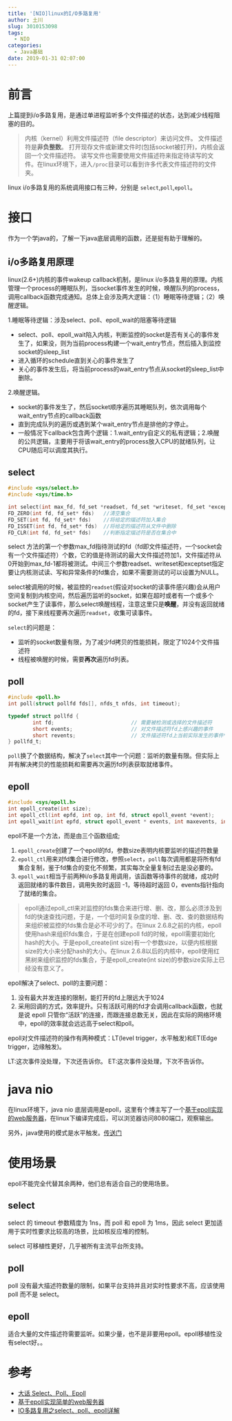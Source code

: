 ```yaml
---
title: '[NIO]linux的I/O多路复用'
author: 土川
slug: 3010153098
tags:
  - NIO
categories:
  - Java基础
date: 2019-01-31 02:07:00
---
```

# 前言
上篇提到i/o多路复用，是通过单进程监听多个文件描述的状态，达到减少线程阻塞的目的。

> 内核（kernel）利用文件描述符（file descriptor）来访问文件。 文件描述符是**非负整数**。 打开现存文件或新建文件时(包括socket被打开)，内核会返回一个文件描述符。 读写文件也需要使用文件描述符来指定待读写的文件。在linux环境下，进入`/proc`目录可以看到许多代表文件描述符的文件夹。

linux i/o多路复用的系统调用接口有三种，分别是	`select`,`poll`,`epoll`。

# 接口
作为一个学java的，了解一下java底层调用的函数，还是挺有助于理解的。

## i/o多路复用原理
linux(2.6+)内核的事件wakeup callback机制，是linux i/o多路复用的原理。内核管理一个process的睡眠队列，当socket事件发生的时候，唤醒队列的process，调用callback函数完成通知。总体上会涉及两大逻辑：（1）睡眠等待逻辑；（2）唤醒逻辑。

1.睡眠等待逻辑：涉及select、poll、epoll_wait的阻塞等待逻辑
* select、poll、epoll_wait陷入内核，判断监控的socket是否有关心的事件发生了，如果没，则为当前process构建一个wait_entry节点，然后插入到监控socket的sleep_list
* 进入循环的schedule直到关心的事件发生了
* 关心的事件发生后，将当前process的wait_entry节点从socket的sleep_list中删除。

2.唤醒逻辑。
* socket的事件发生了，然后socket顺序遍历其睡眠队列，依次调用每个wait_entry节点的callback函数
* 直到完成队列的遍历或遇到某个wait_entry节点是排他的才停止。
* 一般情况下callback包含两个逻辑：1.wait_entry自定义的私有逻辑；2.唤醒的公共逻辑，主要用于将该wait_entry的process放入CPU的就绪队列，让CPU随后可以调度其执行。

## select
```c
#include <sys/select.h>
#include <sys/time.h>

int select(int max_fd, fd_set *readset, fd_set *writeset, fd_set *exceptset, struct timeval *timeout)
FD_ZERO(int fd, fd_set* fds)   //清空集合
FD_SET(int fd, fd_set* fds)    //将给定的描述符加入集合
FD_ISSET(int fd, fd_set* fds)  //将给定的描述符从文件中删除  
FD_CLR(int fd, fd_set* fds)    //判断指定描述符是否在集合中
```
select 方法的第一个参数max_fd指待测试的fd（fd即文件描述符，一个socket会有一个文件描述符）个数，它的值是待测试的最大文件描述符加1，文件描述符从0开始到max_fd-1都将被测试。中间三个参数readset、writeset和exceptset指定要让内核测试读、写和异常条件的fd集合，如果不需要测试的可以设置为NULL。

select被调用的时候，被监控的`readset`(假设对socket的读事件感兴趣)会从用户空间复制到内核空间，然后遍历监听的socket，如果在超时或者有一个或多个socket产生了读事件，那么select唤醒线程，注意这里只是**唤醒**，并没有返回就绪的fd，接下来线程要再次遍历`readset`，收集可读事件。

`select`的问题是：
* 监听的socket数量有限，为了减少fd拷贝的性能损耗，限定了1024个文件描述符
* 线程被唤醒的时候，需要**再次**遍历fd列表。


## poll
```c
#include <poll.h>
int poll(struct pollfd fds[], nfds_t nfds, int timeout);

typedef struct pollfd {
        int fd;                         // 需要被检测或选择的文件描述符
        short events;                   // 对文件描述符fd上感兴趣的事件
        short revents;                  // 文件描述符fd上当前实际发生的事件*/
} pollfd_t;
```

`poll`换了个数据结构，解决了`select`其中一个问题：监听的数量有限。但实际上并有解决拷贝的性能损耗和需要再次遍历fd列表获取就绪事件。


## epoll
```c
#include <sys/epoll.h>
int epoll_create(int size);
int epoll_ctl(int epfd, int op, int fd, struct epoll_event *event);
int epoll_wait(int epfd, struct epoll_event * events, int maxevents, int timeout);
```
epoll不是一个方法，而是由三个函数组成;
1. `epoll_create`创建了一个epoll的fd，参数size表明内核要监听的描述符数量
1. `epoll_ctl`用来对fd集合进行修改，参照`select`，`poll`每次调用都是将所有fd集合复制，鉴于fd集合的变化不频繁，其实每次全量复制过去是没必要的。
1. `epoll_wait`相当于前两种i/o多路复用调用，该函数等待事件的就绪，成功时返回就绪的事件数目，调用失败时返回 -1，等待超时返回 0，events指针指向了就绪的集合。

> epoll通过epoll_ctl来对监控的fds集合来进行增、删、改，那么必须涉及到fd的快速查找问题，于是，一个低时间复杂度的增、删、改、查的数据结构来组织被监控的fds集合是必不可少的了。在linux 2.6.8之前的内核，epoll使用hash来组织fds集合，于是在创建epoll fd的时候，epoll需要初始化hash的大小。于是epoll_create(int size)有一个参数size，以便内核根据size的大小来分配hash的大小。在linux 2.6.8以后的内核中，epoll使用红黑树来组织监控的fds集合，于是epoll_create(int size)的参数size实际上已经没有意义了。

epoll解决了select、poll的主要问题：

1. 没有最大并发连接的限制，能打开的fd上限远大于1024
2. 采用回调的方式，效率提升。只有活跃可用的fd才会调用callback函数，也就是说 epoll 只管你“活跃”的连接，而跟连接总数无关，因此在实际的网络环境中，epoll的效率就会远远高于select和poll。

epoll对文件描述符的操作有两种模式：LT(level trigger，水平触发)和ET(Edge trigger，边缘触发)。

LT:这次事件没处理，下次还告诉你。
ET:这次事件没处理，下次不告诉你。


# java nio
在linux环境下，java nio 底层调用是epoll，这里有个博主写了一个[基于epoll实现的web服务器](https://github.com/code4wt/toyhttpd/blob/master/epoll_multiprocess_server.c)，在linux下编译完成后，可以浏览器访问8080端口，观察输出。

另外，java使用的模式是水平触发。[传送门](https://www.zhihu.com/question/22524908)

# 使用场景
epoll不能完全代替其余两种，他们总有适合自己的使用场景。

## select
select 的 timeout 参数精度为 1ns，而 poll 和 epoll 为 1ms，因此 select 更加适用于实时性要求比较高的场景，比如核反应堆的控制。

select 可移植性更好，几乎被所有主流平台所支持。

## poll
poll 没有最大描述符数量的限制，如果平台支持并且对实时性要求不高，应该使用 poll 而不是 select。

## epoll
适合大量的文件描述符需要监听。如果少量，也不是非要用epoll。epoll移植性没有select好。。

# 参考
* [大话 Select、Poll、Epoll](https://cloud.tencent.com/developer/article/1005481)
* [基于epoll实现简单的web服务器](http://www.tianxiaobo.com/2018/03/02/%E5%9F%BA%E4%BA%8Eepoll%E5%AE%9E%E7%8E%B0%E7%AE%80%E5%8D%95%E7%9A%84web%E6%9C%8D%E5%8A%A1%E5%99%A8/)
* [IO多路复用之select、poll、epoll详解](https://www.jianshu.com/p/fc1d53e7e470)